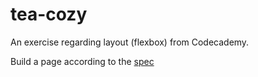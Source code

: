 # tea-cozy

An exercise regarding layout (flexbox) from Codecademy.

Build a page according to the [spec](https://content.codecademy.com/courses/freelance-1/unit-4/img-tea-cozy-redline.jpg?_gl=1*1amdtla*_gcl_aw*R0NMLjE3MjI1ODM2MjMuQ2owS0NRandoN0sxQmhDWkFSSXNBS09yVnFHTlJDQjQ5eFduSVAxeVB6S3poZTNNNDhfOXRIVEF0eTE1NVVhSnpFVG9mVVFTcVVXY2tRY2FBdU9PRUFMd193Y0I.*_gcl_au*MTAxMTkwMDM3LjE3MjAyNzI3NjE.*_ga*MzgyMTk0OTU5NS4xNzIwMjcyNzYy*_ga_3LRZM6TM9L*MTcyMzU0OTU0Ni40NS4xLjE3MjM1NTA5NDkuNTguMC4w)
